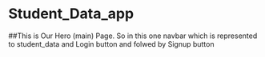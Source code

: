 # Student_Data_app
##This is Our Hero (main) Page. So in this one navbar which is represented to student_data and Login button and folwed by Signup button 
